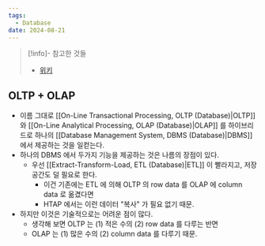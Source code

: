 ```yaml
---
tags:
  - Database
date: 2024-08-21
---
```

> [!info]- 참고한 것들
> - [위키](https://en.wikipedia.org/wiki/Hybrid_transactional/analytical_processing)

## OLTP + OLAP

- 이름 그대로 [[On-Line Transactional Processing, OLTP (Database)|OLTP]] 와 [[On-Line Analytical Processing, OLAP (Database)|OLAP]] 를 하이브리드로 하나의 [[Database Management System, DBMS (Database)|DBMS]] 에서 제공하는 것을 일컫는다.
- 하나의 DBMS 에서 두가지 기능을 제공하는 것은 나름의 장점이 있다.
	- 우선 [[Extract-Transform-Load, ETL (Database)|ETL]] 이 빨라지고, 저장공간도 덜 필요로 한다.
		- 이건 기존에는 ETL 에 의해 OLTP 의 row data 를 OLAP 에 column data 로 옮겼다면
		- HTAP 에서는 이런 데이터 "복사" 가 필요 없기 때문.
- 하지만 이것은 기술적으로는 어려운 점이 많다.
	- 생각해 보면 OLTP 는 (1) 적은 수의 (2) row data 를 다루는 반면
	- OLAP 는 (1) 많은 수의 (2) column data 를 다루기 때문.